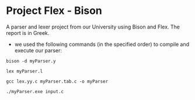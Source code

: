# Project Flex - Bison

A parser and lexer project from our University using Bison and Flex. The report is in Greek.

- we used the following commands (in the specified order) to compile and execute our parser:
```
bison -d myParser.y 

lex myParser.l 

gcc lex.yy.c myParser.tab.c -o myParser 

./myParser.exe input.c
```
